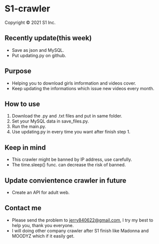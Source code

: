 # S1-crawler
Copyright © 2021 S1 Inc.

## Recently update(this week)
- Save as json and MySQL.
- Put updating.py on github.

## Purpose
- Helping you to download girls imformation and videos cover.
- Keep updating the informations which issue new videos every month.

## How to use
1. Download the .py and .txt files and put in same folder.
2. Set your MySQL data in save_files.py.
3. Run the main.py.
4. Use updating.py in every time you want after finish step 1.

## Keep in mind
- This crawler might be banned by IP address, use carefully.
- The time.sleep() func. can decrease the risk of banned.

## Update convientence crawler in future
- Create an API for adult web.

## Contact me
- Please send the problem to jerry840622@gmail.com, I try my best to help you, thank you everyone.
- I will doing other company crawler after S1 finish like Madonna and MOODYZ which if it easily get.
